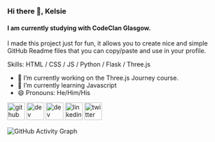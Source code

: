 ### Hi there 👋, Kelsie
#### I am currently studying with CodeClan Glasgow.
I made this project just for fun, it allows you to create nice and simple GitHub Readme files that you can copy/paste and use in your profile.

Skills: HTML / CSS / JS / Python / Flask / Three.js

- 🔭 I’m currently working on the Three.js Journey course. 
- 🌱 I’m currently learning Javascript 
- 😄 Pronouns: He/Him/His 


[<img src='https://cdn.jsdelivr.net/npm/simple-icons@3.0.1/icons/github.svg' alt='github' height='40'>](https://github.com/kelsiesmurphy)  [<img src='https://cdn.jsdelivr.net/npm/simple-icons@3.0.1/icons/dev-dot-to.svg' alt='dev' height='40'>](https://dev.to/kelsiesmurphy)  [<img src='https://cdn.jsdelivr.net/npm/simple-icons@3.0.1/icons/hashnode.svg' alt='dev' height='40'>](kelsiesmurphy)  [<img src='https://cdn.jsdelivr.net/npm/simple-icons@3.0.1/icons/linkedin.svg' alt='linkedin' height='40'>](https://www.linkedin.com/in/kelsiesmurphy/)  [<img src='https://cdn.jsdelivr.net/npm/simple-icons@3.0.1/icons/twitter.svg' alt='twitter' height='40'>](https://twitter.com/kelsiesmurphy)  

![GitHub Activity Graph](https://activity-graph.herokuapp.com/graph?username=kelsiesmurphy)  



<!--
**kelsiesmurphy/kelsiesmurphy** is a ✨ _special_ ✨ repository because its `README.md` (this file) appears on your GitHub profile.

Here are some ideas to get you started:

- 🔭 I’m currently working on ...
- 🌱 I’m currently learning ...
- 👯 I’m looking to collaborate on ...
- 🤔 I’m looking for help with ...
- 💬 Ask me about ...
- 📫 How to reach me: ...
- 😄 Pronouns: ...
- ⚡ Fun fact: ...
-->
